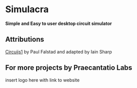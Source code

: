 # Simulacra

**Simple and Easy to user desktop circuit simulator**

## Attributions

[Circuijs1](https://github.com/sharpie7/circuitjs1) by Paul Falstad and adapted by Iain Sharp 


## For more projects by Praecantatio Labs
insert logo here with link to website
